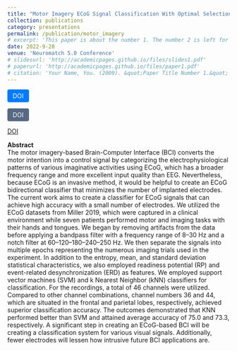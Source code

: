```yaml
---
title: "Motor Imagery ECoG Signal Classification With Optimal Selection Of Minimum Electrodes"
collection: publications
category: presentations
permalink: /publication/motor_imagery
# excerpt: 'This paper is about the number 1. The number 2 is left for future work.'
date: 2022-9-28  
venue: 'Neuromatch 5.0 Conference'
# slidesurl: 'http://academicpages.github.io/files/slides1.pdf'
# paperurl: 'http://academicpages.github.io/files/paper1.pdf'
# citation: 'Your Name, You. (2009). &quot;Paper Title Number 1.&quot; <i>Journal 1</i>. 1(1).'
---
```


<a href="https://doi.org/10.57736/nmc-ae69-494c" target="_blank" style="display: inline-block; padding: 6px 12px; background-color: #007BFF; color: white; text-decoration: none; border-radius: 4px;">DOI</a>

<a href="https://doi.org/10.1016/j.neuron.2016.12.011" target="_blank" style="display: inline-block; padding: 6px 12px; background-color: #566883; color: white; text-decoration: none; border-radius: 4px;">DOI</a>


[DOI](https://doi.org/10.57736/nmc-ae69-494c)


**Abstract**  
The motor imagery-based Brain-Computer Interface (BCI) converts the motor intention into a control signal by categorizing the electrophysiological patterns of various imaginative activities using ECoG, which has a broader frequency range and more excellent input quality than EEG. Nevertheless, because ECoG is an invasive method, it would be helpful to create an ECoG bidirectional classifier that minimizes the number of implanted electrodes. The current work aims to create a classifier for ECoG signals that can achieve high accuracy with a small number of electrodes. We utilized the ECoG datasets from Miller 2019, which were captured in a clinical environment while seven patients performed motor and imaging tasks with their hands and tongues. We began by removing artifacts from the data before applying a bandpass filter with a frequency range of 8–30 Hz and a notch filter at 60–120–180–240–250 Hz. We then separate the signals into multiple epochs representing the numerous imaging trials used in the experiment. In addition to the entropy, mean, and standard deviation statistical characteristics, we also employed readiness potential (RP) and event-related desynchronization (ERD) as features. We employed support vector machines (SVM) and k Nearest Neighbor (kNN) classifiers for classification. For the recordings, a total of 46 channels were utilized. Compared to other channel combinations, channel numbers 36 and 44, which are situated in the frontal and parietal lobes, respectively, achieved superior classification accuracy. The outcomes demonstrated that KNN performed better than SVM and attained average accuracy of 75.0 and 73.3, respectively. A significant step in creating an ECoG-based BCI will be creating a classification system for various visual signals. Additionally, fewer electrodes will lessen how intrusive future BCI applications are.